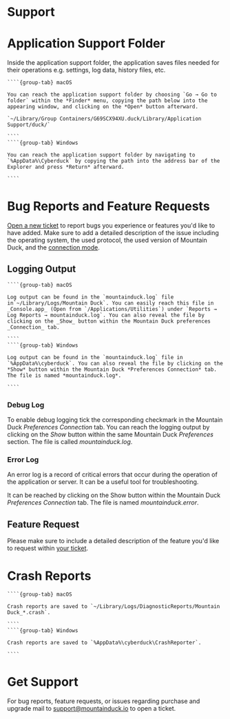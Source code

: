 Support
====

# Application Support Folder

Inside the application support folder, the application saves files needed for their operations e.g. settings, log data, history files, etc.

`````{tabs}
````{group-tab} macOS

You can reach the application support folder by choosing `Go → Go to folder` within the *Finder* menu, copying the path below into the appearing window, and clicking on the *Open* button afterward.

`~/Library/Group Containers/G69SCX94XU.duck/Library/Application Support/duck/`

````
````{group-tab} Windows

You can reach the application support folder by navigating to `%AppData%\Cyberduck` by copying the path into the address bar of the Explorer and press *Return* afterward.

````
`````

# Bug Reports and Feature Requests

[Open a new ticket](mailto:support@mountainduck.io) to report bugs you experience or features you'd like to have added. Make sure to add a detailed description of the issue including the operating system, the used protocol, the used version of Mountain Duck, and the [connection mode](preferences.md#connect-mode).

## Logging Output

`````{tabs}
````{group-tab} macOS

Log output can be found in the `mountainduck.log` file in`~/Library/Logs/Mountain Duck`. You can easily reach this file in _Console.app_ (Open from `/Applications/Utilities`) under `Reports → Log Reports → mountainduck.log`. You can also reveal the file by clicking on the _Show_ button within the Mountain Duck preferences _Connection_ tab.

````
````{group-tab} Windows

Log output can be found in the `mountainduck.log` file in `%AppData%\cyberduck`. You can also reveal the file by clicking on the *Show* button within the Mountain Duck *Preferences Connection* tab. The file is named *mountainduck.log*.

````
`````

### Debug Log

To enable debug logging tick the corresponding checkmark in the Mountain Duck *Preferences Connection* tab. You can reach the logging output by clicking on the *Show* button within the same Mountain Duck *Preferences* section. The file is called *mountainduck.log*.

### Error Log

An error log is a record of critical errors that occur during the operation of the application or server. It can be a useful tool for troubleshooting.

It can be reached by clicking on the Show button within the Mountain Duck *Preferences Connection* tab. The file is named *mountainduck.error*.

## Feature Request

Please make sure to include a detailed description of the feature you'd like to request within [your ticket](mailto:support@mountainduck.io).

# Crash Reports

`````{tabs}
````{group-tab} macOS

Crash reports are saved to `~/Library/Logs/DiagnosticReports/Mountain Duck_*.crash`.

````
````{group-tab} Windows

Crash reports are saved to `%AppData%\cyberduck\CrashReporter`.

````
`````

# Get Support

For bug reports, feature requests, or issues regarding purchase and upgrade mail to [support@mountainduck.io](mailto:support@mountainduck.io) to open a ticket.
